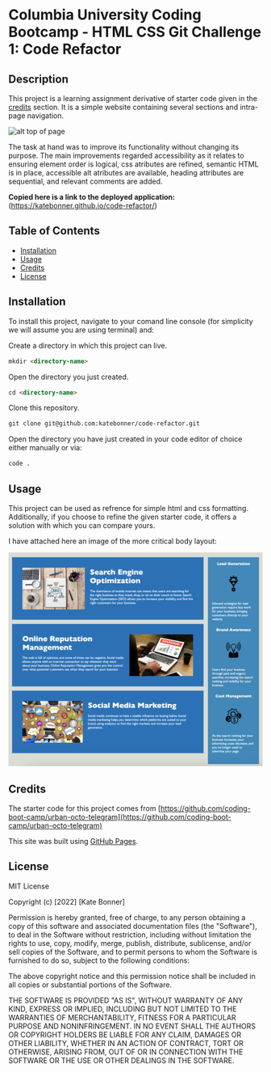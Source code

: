 # Columbia University Coding Bootcamp - HTML CSS Git Challenge 1: Code Refactor

## Description

This project is a learning assignment derivative of starter code given in the [credits](#credits) section. It is a simple website containing several sections and intra-page navigation.

![alt top of page](README-images/top-of-page.png)

The task at hand was to improve its functionality without changing its purpose. The main improvements regarded accessibility as it relates to ensuring element order is logical, css atributes are refined, semantic HTML is in place, accessible alt atributes are available, heading attributes are sequential, and relevant comments are added.


**Copied here is a link to the deployed application:**
(https://katebonner.github.io/code-refactor/)


## Table of Contents 

* [Installation](#installation)
* [Usage](#usage)
* [Credits](#credits)
* [License](#license)


## Installation

To install this project, navigate to your comand line console (for simplicity we will assume you are using terminal) and:

Create a directory in which this project can live.
```md
mkdir <directory-name>
```
Open the directory you just created.
```md
cd <directory-name>
```
Clone this repository.
```md
git clone git@github.com:katebonner/code-refactor.git
```
Open the directory you have just created in your code editor of choice either manually or via:
```md
code .
```

## Usage

This project can be used as refrence for simple html and css formatting. Additionally, if you choose to refine the given starter code, it offers a solution with which you can compare yours.

I have attached here an image of the more critical body layout:

![bottom of page](README-images/bottom-of-page.png)


## Credits

The starter code for this project comes from [https://github.com/coding-boot-camp/urban-octo-telegram](https://github.com/coding-boot-camp/urban-octo-telegram)

This site was built using [GitHub Pages](https://pages.github.com/).


## License

MIT License

Copyright (c) [2022] [Kate Bonner]

Permission is hereby granted, free of charge, to any person obtaining a copy
of this software and associated documentation files (the "Software"), to deal
in the Software without restriction, including without limitation the rights
to use, copy, modify, merge, publish, distribute, sublicense, and/or sell
copies of the Software, and to permit persons to whom the Software is
furnished to do so, subject to the following conditions:

The above copyright notice and this permission notice shall be included in all
copies or substantial portions of the Software.

THE SOFTWARE IS PROVIDED "AS IS", WITHOUT WARRANTY OF ANY KIND, EXPRESS OR
IMPLIED, INCLUDING BUT NOT LIMITED TO THE WARRANTIES OF MERCHANTABILITY,
FITNESS FOR A PARTICULAR PURPOSE AND NONINFRINGEMENT. IN NO EVENT SHALL THE
AUTHORS OR COPYRIGHT HOLDERS BE LIABLE FOR ANY CLAIM, DAMAGES OR OTHER
LIABILITY, WHETHER IN AN ACTION OF CONTRACT, TORT OR OTHERWISE, ARISING FROM,
OUT OF OR IN CONNECTION WITH THE SOFTWARE OR THE USE OR OTHER DEALINGS IN THE
SOFTWARE.

